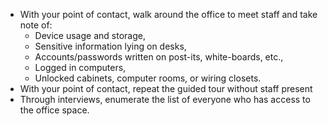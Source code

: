    * With your point of contact, walk around the office to meet staff and take note of:
       * Device usage and storage,
       * Sensitive information lying on desks,
       * Accounts/passwords written on post-its, white-boards, etc.,
       * Logged in computers,
       * Unlocked cabinets, computer rooms, or wiring closets.
   * With your point of contact, repeat the guided tour without staff present 
   * Through interviews, enumerate the list of everyone who has access to the office space.

